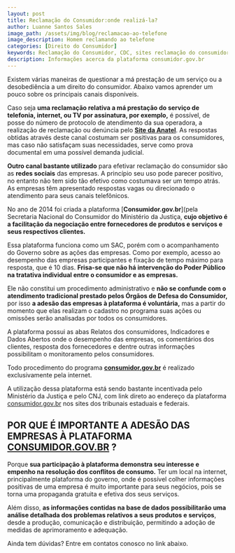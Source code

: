 ```yaml
---
layout: post
title: Reclamação do Consumidor:onde realizá-la?
author: Luanne Santos Sales
image_path: /assets/img/blog/reclamacao-ao-telefone
image_description: Homem reclamando ao telefone
categories: [Direito do Consumidor]
keywords: Reclamação do Consumidor, CDC, sites reclamação do consumidor, plataforma consumidor.gov.br
description: Informações acerca da plataforma consumidor.gov.br
---
```



Existem várias maneiras de questionar a má prestação de um serviço ou a desobediência a um direito do consumidor. Abaixo vamos aprender um pouco sobre os principais canais disponíveis. 

Caso seja **uma reclamação relativa a má prestação do serviço de telefonia, internet, ou TV por assinatura, por exemplo,** é possível, de posse do número de protocolo de atendimento da sua operadora, a realização de reclamação ou denúncia pelo [**Site da Anatel**](https://www.anatel.gov.br/consumidor/reclamacao). As respostas obtidas através deste canal costumam ser positivas para os consumidores, mas caso não satisfaçam suas necessidades, serve como prova documental em uma possível demanda judicial.

**Outro canal bastante utilizado** para efetivar reclamação do consumidor são as **redes sociais** das empresas. A princípio seu uso pode parecer positivo, no entanto não tem sido tão efetivo como costumava ser um tempo atrás. As empresas têm apresentado respostas vagas ou direcionado o atendimento para seus canais telefônicos.

No ano de 2014 foi criada a plataforma [**Consumidor.gov.br**](pela Secretaria Nacional do Consumidor do Ministério da Justiça, **cujo objetivo é a facilitação da negociação entre fornecedores de produtos e serviços e seus respectivos clientes.**

Essa plataforma funciona como um SAC, porém com o acompanhamento do Governo sobre as ações das empresas. Como por exemplo, acesso ao desempenho das empresas participantes e fixação de tempo máximo para resposta, que é 10 dias. **Frisa-se que não há intervenção do Poder Público na tratativa individual entre o consumidor e as empresas.**

Ele não constitui um procedimento administrativo e **não se confunde com o atendimento tradicional prestado pelos Órgãos de Defesa do Consumidor,** por isso **a adesão das empresas à plataforma é voluntária,** mas a partir do momento que elas realizam o cadastro no programa suas ações ou omissões serão analisadas por todos os consumidores.

A plataforma possui as abas Relatos dos consumidores, Indicadores e Dados Abertos onde o desempenho das empresas, os comentários dos clientes, resposta dos fornecedores e dentre outras informações possibilitam o monitoramento pelos consumidores.

Todo procedimento do programa [**consumidor.gov.br**](https://www.consumidor.gov.br/pages/principal/?1583143849618) é realizado exclusivamente pela internet.

A utilização dessa plataforma está sendo bastante incentivada pelo Ministério da Justiça e pelo CNJ, com link direto ao endereço da plataforma [consumidor.gov.br](https://www.consumidor.gov.br/pages/principal/?1583143849618) nos sites dos tribunais estaduais e federais.

## POR QUE É IMPORTANTE A ADESÃO DAS EMPRESAS À PLATAFORMA [CONSUMIDOR.GOV.BR](https://www.consumidor.gov.br/pages/principal/?1583143849618) ?

Porque **sua participação à plataforma demonstra seu interesse e empenho na resolução dos conflitos de consumo.** Ter um local na internet, principalmente plataforma do governo, onde é possível colher informações positivas de uma empresa é muito importante para seus negócios, pois se torna uma propaganda gratuita e efetiva dos seus serviços.

Além disso, **as informações contidas na base de dados possibilitarão uma análise detalhada dos problemas relativos a seus produtos e serviços**, desde a produção, comunicação e distribuição, permitindo a adoção de medidas de aprimoramento e adequação.

Ainda tem dúvidas? Entre em contatos conosco no link abaixo.
